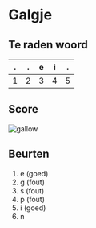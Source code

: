 # Galgje

## Te raden woord

|.|.|e|i|.|
|-|-|-|-|-|
|1|2|3|4|5|

## Score
![gallow](./images/4.png)

## Beurten
1. e (goed)
2. g (fout)
3. s (fout)
4. p (fout)
5. i (goed)
6. n